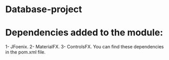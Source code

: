 # Database-project

# Dependencies added to the module:
1- JFoenix.
2- MaterialFX.
3- ControlsFX.
You can find these dependencies in the pom.xml file.

